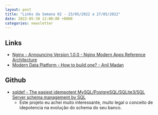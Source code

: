 ```yaml
---
layout: post
title: "Links da Semana 02 - 23/05/2022 a 27/05/2022"
date: 2022-05-30 12:00:00 +0000
categories: newsletter
---
```


## Links

- [Nginx - Announcing Version 1.0.0 - Nginx Modern Apps Reference Architecture](https://www.nginx.com/blog/announcing-version-1-0-0-nginx-modern-apps-reference-architecture)
- [Modern Data Platform - How to build one? - Anil Madan](https://www.linkedin.com/pulse/modern-data-platform-how-build-one-anil-madan/)

## Github

- [sqldef - The easiest idempotent MySQL/PostgreSQL/SQLite3/SQL Server schema management by SQL](https://github.com/k0kubun/sqldef)
  - Este projeto eu achei muito interessante, muito legal o conceito de idepotencia na evolução do schema do seu banco.
